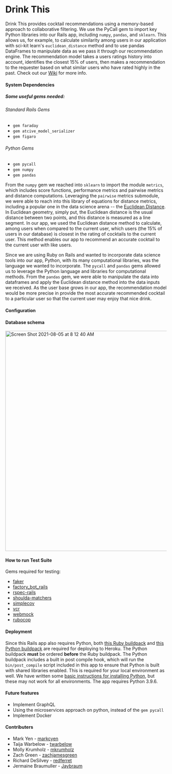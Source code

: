 # Drink This
<!-- logo here -->
<!-- badges here -->
<!-- badges for last commit, commit activity, state of the build, dependencies up to date -->
Drink This provides cocktail recommendations using a memory-based approach to collaborative filtering. We use the PyCall gem to import key Python libraries into our Rails app, including `numpy`, `pandas`, and `sklearn`. This allows us, for example, to calculate similarity among users in our application with sci-kit learn's `euclidean_distance` method and to use pandas DataFrames to manipulate data as we pass it through our recommendation engine. The recommendation model takes a users ratings history into account, identifies the closest 15% of users, then makes a recommendation to the requester based on what similar users who have rated highly in the past.
Check out our [Wiki](https://github.com/drink-this/drink-this-backend/wiki) for more info.
<!-- features, example of the ML code, link to demo vid, link to wiki homepage -->

#### System Dependencies
##### Some useful gems needed:

###### Standard Rails Gems
- `gem faraday`
- `gem atcive_model_serializer`
- `gem figaro`

###### Python Gems
- `gem pycall`
- `gem numpy`
- `gem pandas`

From the `numpy` gem we reached into `sklearn` to import the module `metrics`, which includes score functions, performance metrics and pairwise metrics and distance computations. Leveraging the `pairwise` metrics submodule, we were able to reach into this library of equations for distance metrics, including a popular one in the data science arena -- the [Euclidean Distance](https://en.wikipedia.org/wiki/Euclidean_distance). In Euclidean geometry, simply put, the Euclidean distance is the usual distance between two points, and this distance is measured as a line segment. In our app, we used the Euclidean distance method to calculate, among users when compared to the current user, which users (the 15% of users in our database) is closest in the rating of cocktails to the current user. This method enables our app to recommend an accurate cocktail to the current user with like users. 

Since we are using Ruby on Rails and wanted to incorporate data science tools into our app, Python, with its many computational libraries, was the language we wanted to incorporate. The `pycall` and `pandas` gems allowed us to leverage the Python language and libraries for computational methods. From the `pandas` gem, we were able to manipulate the data into dataframes and apply the Euclidean distance method into the data inputs we received. As the user base grows in our app, the recommendation model would be more precise in provide the most accurate recommended cocktail to a particular user so that the current user may enjoy that nice drink.
<!-- list of packages/gems etc that are used, link to wiki for this? -->

#### Configuration
<!-- cli to get project running, potentially file descriptions, maybe just link to wiki -->

#### Database schema
<img width="685" alt="Screen Shot 2021-08-05 at 8 12 40 AM" src="https://user-images.githubusercontent.com/10294841/128374788-a88a6835-a76b-44f1-9a8a-91c2dc9c3f11.png">
<!-- also explain dataset? -->

#### How to run Test Suite
<!-- link to wiki -->
Gems required for testing:
- [faker](https://github.com/faker-ruby/faker)
- [factory_bot_rails](https://github.com/thoughtbot/factory_bot_rails)
- [rspec-rails](https://github.com/rspec/rspec-rails)
- [shoulda-matchers](https://github.com/thoughtbot/shoulda-matchers)
- [simplecov](https://github.com/simplecov-ruby/simplecov)
- [vcr](https://github.com/vcr/vcr)
- [webmock](https://github.com/bblimke/webmock)
- [rubocop](https://github.com/rubocop/rubocop)

#### Deployment
<!-- touch on the sadness that is ruby+python -->
Since this Rails app also requires Python, both [this Ruby buildpack](https://elements.heroku.com/buildpacks/heroku/heroku-buildpack-ruby) and [this Python buildpack](https://elements.heroku.com/buildpacks/heroku/heroku-buildpack-python) are required for deploying to Heroku. The Python buildpack **must** be ordered **before** the Ruby buildpack. The Python buildpack includes a built in post compile hook, which will run the `bin/post_compile` script included in this app to ensure that Python is built with shared libraries enabled. This is required for your local environment as well. We have written some [basic instructions for installing Python](https://github.com/drink-this/drink-this-backend/wiki/Python-pyenv-Installation), but these may not work for all environments. The app requires Python 3.9.6.

#### Future features
- Implement GraphQL
- Using the microservices approach on python, instead of the `gem pycall`
- Implement Docker

#### Contributers
<!-- each of us with links to github and linked in profiles -->
  * Mark Yen - [markcyen](https://github.com/markcyen)
  * Taija Warbelow - [twarbelow](https://github.com/twarbelow)
  * Molly Krumholz - [mkrumholz](https://github.com/mkrumholz)
  * Zach Green - [zachjamesgreen](https://github.com/zachjamesgreen)
  * Richard DeSilvey - [redferret](https://github.com/redferret)
  * Jermaine Braumuller - [Jaybraum](https://github.com/Jaybraum)
